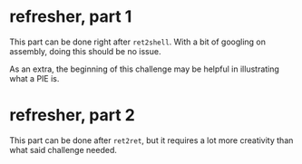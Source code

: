 # refresher, part 1

This part can be done right after `ret2shell`. With a bit of googling on assembly, doing this should be no issue.

As an extra, the beginning of this challenge may be helpful in illustrating what a PIE is.

# refresher, part 2

This part can be done after `ret2ret`, but it requires a lot more creativity than what said challenge needed.
